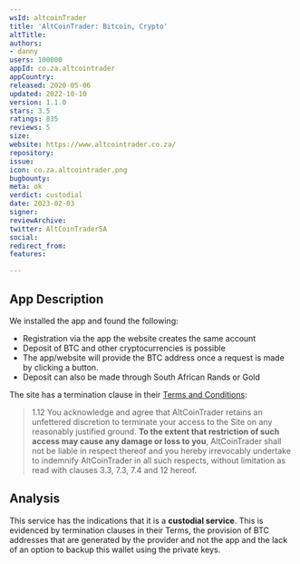 ```yaml
---
wsId: altcoinTrader
title: 'AltCoinTrader: Bitcoin, Crypto'
altTitle: 
authors:
- danny 
users: 100000
appId: co.za.altcointrader
appCountry: 
released: 2020-05-06
updated: 2022-10-10
version: 1.1.0
stars: 3.5
ratings: 835
reviews: 5
size: 
website: https://www.altcointrader.co.za/
repository: 
issue: 
icon: co.za.altcointrader.png
bugbounty: 
meta: ok
verdict: custodial
date: 2023-02-03
signer: 
reviewArchive: 
twitter: AltCoinTraderSA
social: 
redirect_from: 
features: 

---
```


## App Description 

We installed the app and found the following:

- Registration via the app the website creates the same account
- Deposit of BTC and other cryptocurrencies is possible
- The app/website will provide the BTC address once a request is made by clicking a button. 
- Deposit can also be made through South African Rands or Gold

The site has a termination clause in their [Terms and Conditions](https://www.altcointrader.co.za/terms-and-conditions): 

> 1.12 You acknowledge and agree that AltCoinTrader retains an unfettered discretion to terminate your access to the Site on any reasonably justified ground. **To the extent that restriction of such access may cause any damage or loss to you**, AltCoinTrader shall not be liable in respect thereof and you hereby irrevocably undertake to indemnify AltCoinTrader in all such respects, without limitation as read with clauses 3.3, 7.3, 7.4 and 12 hereof.

## Analysis 

This service has the indications that it is a **custodial service**. This is evidenced by termination clauses in their Terms, the provision of BTC addresses that are generated by the provider and not the app and the lack of an option to backup this wallet using the private keys.
